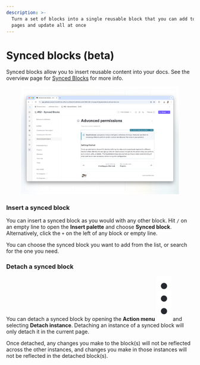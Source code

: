 ```yaml
---
description: >-
  Turn a set of blocks into a single reusable block that you can add to multiple
  pages and update all at once
---
```


# Synced blocks (beta)

Synced blocks allow you to insert reusable content into your docs. See the overview page for [Synced Blocks](../../synced-blocks/synced-blocks-beta.md) for more info.

<figure><img src="../../.gitbook/assets/editor-synced-blocks-insert.png" alt=""><figcaption></figcaption></figure>

### **Insert a synced block**

You can insert a synced block as you would with any other block. Hit `/` on an empty line to open the **Insert palette** and choose **Synced block**. Alternatively, click the `+` on the left of any block or empty line.&#x20;

You can choose the synced block you want to add from the list, or search for the one you need.

### **Detach a synced block**

You can detach a synced block by opening the **Action menu** <img src="../../.gitbook/assets/Actions menu.png" alt="" data-size="line"> and selecting **Detach instance**. Detaching an instance of a synced block will only detach it in the current page.

Once detached, any changes you make to the block(s) will not be reflected across the other instances, and changes you make in those instances will not be reflected in the detached block(s).

